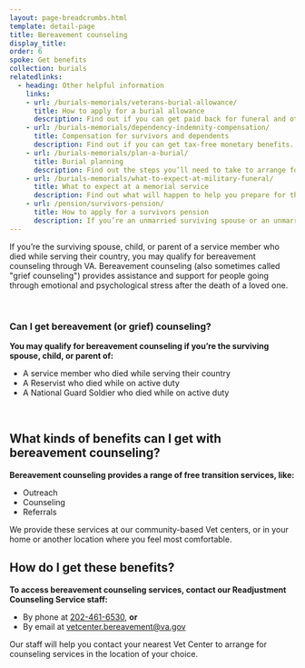 ```yaml
---
layout: page-breadcrumbs.html
template: detail-page
title: Bereavement counseling
display_title:
order: 6
spoke: Get benefits
collection: burials
relatedlinks:
  - heading: Other helpful information
    links:
    - url: /burials-memorials/veterans-burial-allowance/
      title: How to apply for a burial allowance
      description: Find out if you can get paid back for funeral and other burial costs.
    - url: /burials-memorials/dependency-indemnity-compensation/
      title: Compensation for survivors and dependents
      description: Find out if you can get tax-free monetary benefits.
    - url: /burials-memorials/plan-a-burial/
      title: Burial planning
      description: Find out the steps you’ll need to take to arrange for a service member, Veteran, or eligible family member’s burial.
    - url: /burials-memorials/what-to-expect-at-military-funeral/
      title: What to expect at a memorial service
      description: Find out what will happen to help you prepare for this day.
    - url: /pension/survivors-pension/
      title: How to apply for a survivors pension
      description: If you’re an unmarried surviving spouse or an unmarried child of a deceased Veteran with wartime service, find out if you can get monthly payments.
---
```


<div class="va-introtext">

If you’re the surviving spouse, child, or parent of a service member who died while serving their country, you may qualify for bereavement counseling through VA. Bereavement counseling (also sometimes called "grief counseling") provides assistance and support for people going through emotional and psychological stress after the death of a loved one.

</div>

<br>

<div class="feature" markdown=“1”>

### Can I get bereavement (or grief) counseling?

**You may qualify for bereavement counseling if you’re the surviving spouse, child, or parent of:**
- A service member who died while serving their country
- A Reservist who died while on active duty
- A National Guard Soldier who died while on active duty

</div>

<br>

## What kinds of benefits can I get with bereavement counseling?

**Bereavement counseling provides a range of free transition services, like:**

- Outreach
- Counseling
- Referrals

We provide these services at our community-based Vet centers, or in your home or another location where you feel most comfortable.

## How do I get these benefits?

**To access bereavement counseling services, contact our Readjustment Counseling Service staff:**

- By phone at <a href='tel:+1-202-461-6530'>202-461-6530</a>, **or**<br>
- By email at <a href='mailto:vetcenter.bereavement@va.gov'>vetcenter.bereavement@va.gov</a>

Our staff will help you contact your nearest Vet Center to arrange for counseling services in the location of your choice.

